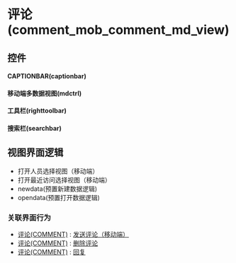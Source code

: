 # 评论(comment_mob_comment_md_view)  <!-- {docsify-ignore-all} -->



## 控件
#### CAPTIONBAR(captionbar)
#### 移动端多数据视图(mdctrl)
#### 工具栏(righttoolbar)
#### 搜索栏(searchbar)

## 视图界面逻辑
  * 打开人员选择视图（移动端）
  * 打开最近访问选择视图（移动端）
  * newdata(预置新建数据逻辑)
  * opendata(预置打开数据逻辑)


### 关联界面行为
  * [评论(COMMENT)](module/Base/comment) : [发送评论（移动端）](module/Base/comment#界面行为)
  * [评论(COMMENT)](module/Base/comment) : [删除评论](module/Base/comment#界面行为)
  * [评论(COMMENT)](module/Base/comment) : [回复](module/Base/comment#界面行为)

<script>
 const { createApp } = Vue
  createApp({
    data() {
      return {

      }
    }
  }).use(ElementPlus).mount('#app')
</script>